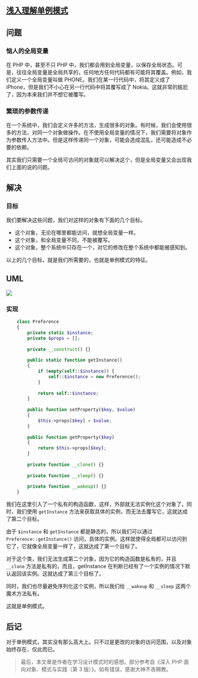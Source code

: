 ## [浅入理解单例模式](https://segmentfault.com/a/1190000011637047)


## 问题

### 恼人的全局变量

在 PHP 中，甚至不只 PHP 中，我们都会用到全局变量，以保存全局状态。可是，往往全局变量是全局共享的，任何地方任何代码都有可能将其覆盖。例如，我们定义一个全局变量叫做 PHONE。我们在某一行代码中，将其定义成了 iPhone，但是我们不小心在另一行代码中将其覆写成了 Nokia。这就非常的尴尬了，因为本来我们并不想它被覆写。

### 繁琐的参数传递

在一个系统中，我们会定义许多的方法，生成很多的对象。有时候，我们会使用很多的方法，对同一个对象做操作。在不使用全局变量的情况下，我们需要将对象作为参数传入方法中。但是这样传递同一个对象，可能会造成混乱，还可能造成不必要的依赖。

其实我们只需要一个全局可访问的对象就可以解决这个，但是全局变量又会出现我们上面的说的问题。

## 解决

### 目标

我们要解决这些问题，我们对这样的对象有下面的几个目标。

* 这个对象，无论在哪里都能访问，就想全局变量一样。
* 这个对象，和全局变量不同，不能被覆写。
* 这个对象，整个系统中只存在一个，对它的修改在整个系统中都能被感知到。

以上的几个目标，就是我们所需要的，也就是单例模式的特征。

## UML

![][0]

### 实现
```php
    class Preference
    {
        private static $instance;
        private $props = [];
        
        private __construct() {}
        
        public static function getInstance()
        {
            if (empty(self::$instance)) {
                self::$instance = new Preference();
            }
            
            return self::$instance;
        }
        
        public function setProperty($key, $value)
        {
            $this->props[$key] = $value;
        }
        
        public function getProperty($key)
        {
            return $this->props[$key];
        }
    
        private function __clone() {}
        
        private function __sleep() {}
        
        private function __wakeup() {}
    }
```
我们在这里引入了一个私有的构造函数，这样，外部就无法实例化这个对象了。同时，我们使用 `getInstance` 方法来获取具体的实例，而无法去覆写它，这就达成了第二个目标。

由于 `$instance` 和 `getInstance` 都是静态的，所以我们可以通过 `Preference::getInstance()` 访问，具体的实例。这样就使得全局都可以访问到它了，它就像全局变量一样了，这就达成了第一个目标了。

对于这个类，我们无法生成第二个对象，因为它的构造函数是私有的，并且 `__clone` 方法是私有的，而且，getInstance 在判断已经有了一个实例的情况下默认返回该实例。这就达成了第三个目标了。

同时，我们也尽量避免序列化这个实例，所以我们给 `__wakeup` 和 `__sleep` 这两个魔术方法私有。

这就是单例模式。

## 后记

对于单例模式，其实没有那么高大上。只不过是更改的对象的访问范围，以及对象始终存在，仅此而已。

> 最后，本文章是作者在学习设计模式时的感想。部分参考自《深入 PHP 面向对象、模式与实践（第 3 版）》。如有错误，感谢大神不吝赐教。

[0]: https://segmentfault.com/img/remote/1460000011637052